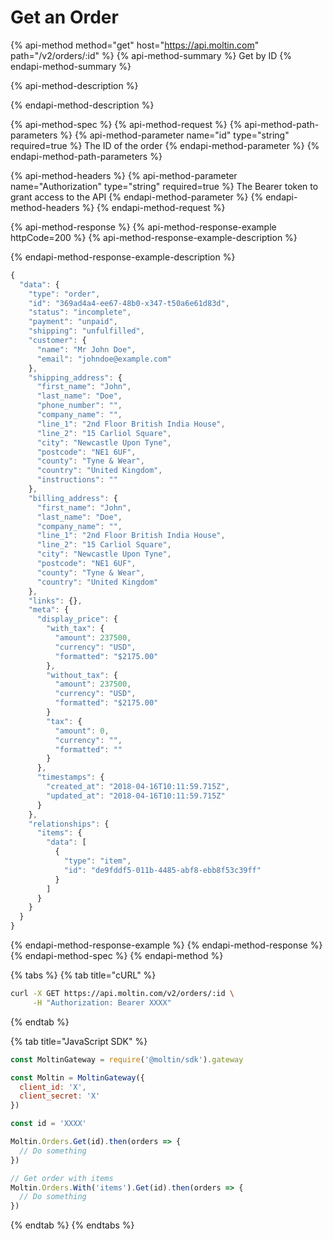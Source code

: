 # Get an Order

{% api-method method="get" host="https://api.moltin.com" path="/v2/orders/:id" %}
{% api-method-summary %}
Get by ID
{% endapi-method-summary %}

{% api-method-description %}

{% endapi-method-description %}

{% api-method-spec %}
{% api-method-request %}
{% api-method-path-parameters %}
{% api-method-parameter name="id" type="string" required=true %}
The ID of the order
{% endapi-method-parameter %}
{% endapi-method-path-parameters %}

{% api-method-headers %}
{% api-method-parameter name="Authorization" type="string" required=true %}
The Bearer token to grant access to the API
{% endapi-method-parameter %}
{% endapi-method-headers %}
{% endapi-method-request %}

{% api-method-response %}
{% api-method-response-example httpCode=200 %}
{% api-method-response-example-description %}

{% endapi-method-response-example-description %}

```javascript
{
  "data": {
    "type": "order",
    "id": "369ad4a4-ee67-48b0-x347-t50a6e61d83d",
    "status": "incomplete",
    "payment": "unpaid",
    "shipping": "unfulfilled",
    "customer": {
      "name": "Mr John Doe",
      "email": "johndoe@example.com"
    },
    "shipping_address": {
      "first_name": "John",
      "last_name": "Doe",
      "phone_number": "",
      "company_name": "",
      "line_1": "2nd Floor British India House",
      "line_2": "15 Carliol Square",
      "city": "Newcastle Upon Tyne",
      "postcode": "NE1 6UF",
      "county": "Tyne & Wear",
      "country": "United Kingdom",
      "instructions": ""
    },
    "billing_address": {
      "first_name": "John",
      "last_name": "Doe",
      "company_name": "",
      "line_1": "2nd Floor British India House",
      "line_2": "15 Carliol Square",
      "city": "Newcastle Upon Tyne",
      "postcode": "NE1 6UF",
      "county": "Tyne & Wear",
      "country": "United Kingdom"
    },
    "links": {},
    "meta": {
      "display_price": {
        "with_tax": {
          "amount": 237500,
          "currency": "USD",
          "formatted": "$2175.00"
        },
        "without_tax": {
          "amount": 237500,
          "currency": "USD",
          "formatted": "$2175.00"
        }
        "tax": {
          "amount": 0,
          "currency": "",
          "formatted": ""
        }
      },
      "timestamps": {
        "created_at": "2018-04-16T10:11:59.715Z",
        "updated_at": "2018-04-16T10:11:59.715Z"
      }
    },
    "relationships": {
      "items": {
        "data": [
          {
            "type": "item",
            "id": "de9fddf5-011b-4485-abf8-ebb8f53c39ff"
          }
        ]
      }
    }
  }
}
```
{% endapi-method-response-example %}
{% endapi-method-response %}
{% endapi-method-spec %}
{% endapi-method %}

{% tabs %}
{% tab title="cURL" %}
```bash
curl -X GET https://api.moltin.com/v2/orders/:id \
     -H "Authorization: Bearer XXXX"
```
{% endtab %}

{% tab title="JavaScript SDK" %}
```javascript
const MoltinGateway = require('@moltin/sdk').gateway

const Moltin = MoltinGateway({
  client_id: 'X',
  client_secret: 'X'
})

const id = 'XXXX'

Moltin.Orders.Get(id).then(orders => {
  // Do something
})

// Get order with items
Moltin.Orders.With('items').Get(id).then(orders => {
  // Do something
})
```
{% endtab %}
{% endtabs %}

